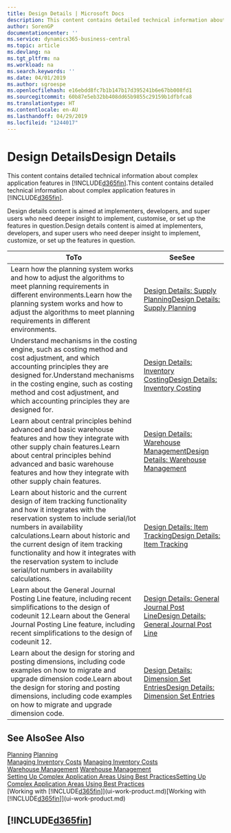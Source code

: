 ```yaml
---
title: Design Details | Microsoft Docs
description: This content contains detailed technical information about complex application features in Business Central.
author: SorenGP
documentationcenter: ''
ms.service: dynamics365-business-central
ms.topic: article
ms.devlang: na
ms.tgt_pltfrm: na
ms.workload: na
ms.search.keywords: ''
ms.date: 04/01/2019
ms.author: sgroespe
ms.openlocfilehash: e16ebdd8fc7b1b147b17d395241b6e67bb008fd1
ms.sourcegitcommit: 60b87e5eb32bb408dd65b9855c29159b1dfbfca8
ms.translationtype: HT
ms.contentlocale: en-AU
ms.lasthandoff: 04/29/2019
ms.locfileid: "1244017"
---
```

# <a name="design-details"></a><span data-ttu-id="568da-103">Design Details</span><span class="sxs-lookup"><span data-stu-id="568da-103">Design Details</span></span>
<span data-ttu-id="568da-104">This content contains detailed technical information about complex application features in [!INCLUDE[d365fin](includes/d365fin_md.md)].</span><span class="sxs-lookup"><span data-stu-id="568da-104">This content contains detailed technical information about complex application features in [!INCLUDE[d365fin](includes/d365fin_md.md)].</span></span>  

 <span data-ttu-id="568da-105">Design details content is aimed at implementers, developers, and super users who need deeper insight to implement, customise, or set up the features in question.</span><span class="sxs-lookup"><span data-stu-id="568da-105">Design details content is aimed at implementers, developers, and super users who need deeper insight to implement, customize, or set up the features in question.</span></span>  

|<span data-ttu-id="568da-106">**To**</span><span class="sxs-lookup"><span data-stu-id="568da-106">**To**</span></span>|<span data-ttu-id="568da-107">**See**</span><span class="sxs-lookup"><span data-stu-id="568da-107">**See**</span></span>|  
|------------|-------------|  
|<span data-ttu-id="568da-108">Learn how the planning system works and how to adjust the algorithms to meet planning requirements in different environments.</span><span class="sxs-lookup"><span data-stu-id="568da-108">Learn how the planning system works and how to adjust the algorithms to meet planning requirements in different environments.</span></span>|[<span data-ttu-id="568da-109">Design Details: Supply Planning</span><span class="sxs-lookup"><span data-stu-id="568da-109">Design Details: Supply Planning</span></span>](design-details-supply-planning.md)|  
|<span data-ttu-id="568da-110">Understand mechanisms in the costing engine, such as costing method and cost adjustment, and which accounting principles they are designed for.</span><span class="sxs-lookup"><span data-stu-id="568da-110">Understand mechanisms in the costing engine, such as costing method and cost adjustment, and which accounting principles they are designed for.</span></span>|[<span data-ttu-id="568da-111">Design Details: Inventory Costing</span><span class="sxs-lookup"><span data-stu-id="568da-111">Design Details: Inventory Costing</span></span>](design-details-inventory-costing.md)|  
|<span data-ttu-id="568da-112">Learn about central principles behind advanced and basic warehouse features and how they integrate with other supply chain features.</span><span class="sxs-lookup"><span data-stu-id="568da-112">Learn about central principles behind advanced and basic warehouse features and how they integrate with other supply chain features.</span></span>|[<span data-ttu-id="568da-113">Design Details: Warehouse Management</span><span class="sxs-lookup"><span data-stu-id="568da-113">Design Details: Warehouse Management</span></span>](design-details-warehouse-management.md)|  
|<span data-ttu-id="568da-114">Learn about historic and the current design of item tracking functionality and how it integrates with the reservation system to include serial/lot numbers in availability calculations.</span><span class="sxs-lookup"><span data-stu-id="568da-114">Learn about historic and the current design of item tracking functionality and how it integrates with the reservation system to include serial/lot numbers in availability calculations.</span></span>|[<span data-ttu-id="568da-115">Design Details: Item Tracking</span><span class="sxs-lookup"><span data-stu-id="568da-115">Design Details: Item Tracking</span></span>](design-details-item-tracking.md)|  
|<span data-ttu-id="568da-116">Learn about the General Journal Posting Line feature, including recent simplifications to the design of codeunit 12.</span><span class="sxs-lookup"><span data-stu-id="568da-116">Learn about the General Journal Posting Line feature, including recent simplifications to the design of codeunit 12.</span></span>|[<span data-ttu-id="568da-117">Design Details: General Journal Post Line</span><span class="sxs-lookup"><span data-stu-id="568da-117">Design Details: General Journal Post Line</span></span>](design-details-general-journal-post-line.md)|
|<span data-ttu-id="568da-118">Learn about the design for storing and posting dimensions, including code examples on how to migrate and upgrade dimension code.</span><span class="sxs-lookup"><span data-stu-id="568da-118">Learn about the design for storing and posting dimensions, including code examples on how to migrate and upgrade dimension code.</span></span>|[<span data-ttu-id="568da-119">Design Details: Dimension Set Entries</span><span class="sxs-lookup"><span data-stu-id="568da-119">Design Details: Dimension Set Entries</span></span>](design-details-dimension-set-entries.md)| 

## <a name="see-also"></a><span data-ttu-id="568da-120">See Also</span><span class="sxs-lookup"><span data-stu-id="568da-120">See Also</span></span>  
 <span data-ttu-id="568da-121">[Planning](production-planning.md) </span><span class="sxs-lookup"><span data-stu-id="568da-121">[Planning](production-planning.md) </span></span>  
 <span data-ttu-id="568da-122">[Managing Inventory Costs](finance-manage-inventory-costs.md) </span><span class="sxs-lookup"><span data-stu-id="568da-122">[Managing Inventory Costs](finance-manage-inventory-costs.md) </span></span>  
 <span data-ttu-id="568da-123">[Warehouse Management](warehouse-manage-warehouse.md) </span><span class="sxs-lookup"><span data-stu-id="568da-123">[Warehouse Management](warehouse-manage-warehouse.md) </span></span>  
 [<span data-ttu-id="568da-124">Setting Up Complex Application Areas Using Best Practices</span><span class="sxs-lookup"><span data-stu-id="568da-124">Setting Up Complex Application Areas Using Best Practices</span></span>](set-up-complex-application-areas-using-best-practices.md)  
 <span data-ttu-id="568da-125">[Working with [!INCLUDE[d365fin](includes/d365fin_md.md)]](ui-work-product.md)</span><span class="sxs-lookup"><span data-stu-id="568da-125">[Working with [!INCLUDE[d365fin](includes/d365fin_md.md)]](ui-work-product.md)</span></span>

 ## [!INCLUDE[d365fin](includes/free_trial_md.md)]  
